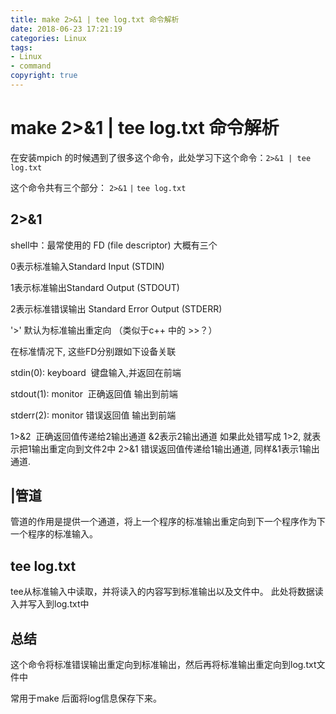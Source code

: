 ```yaml
---
title: make 2>&1 | tee log.txt 命令解析
date: 2018-06-23 17:21:19
categories: Linux
tags: 
- Linux
- command
copyright: true
---
```


# make 2>&1 | tee log.txt 命令解析

在安装mpich 的时候遇到了很多这个命令，此处学习下这个命令：`2>&1 | tee log.txt` 

<!--more-->

这个命令共有三个部分： `2>&1` `|`  `tee log.txt`

## 2>&1

shell中：最常使用的 FD (file descriptor) 大概有三个 

0表示标准输入Standard Input (STDIN)  

1表示标准输出Standard Output (STDOUT)  

 2表示标准错误输出 Standard Error Output (STDERR)  

'>' 默认为标准输出重定向 （类似于c++ 中的 >>？）

在标准情况下, 这些FD分别跟如下设备关联 

stdin(0): keyboard  键盘输入,并返回在前端   

stdout(1): monitor  正确返回值 输出到前端   

stderr(2): monitor 错误返回值 输出到前端  

1>&2  正确返回值传递给2输出通道 &2表示2输出通道   如果此处错写成 1>2, 就表示把1输出重定向到文件2中  2>&1 错误返回值传递给1输出通道, 同样&1表示1输出通道.  

## |管道

管道的作用是提供一个通道，将上一个程序的标准输出重定向到下一个程序作为下一个程序的标准输入。 

## tee log.txt

tee从标准输入中读取，并将读入的内容写到标准输出以及文件中。  此处将数据读入并写入到log.txt中

## 总结

这个命令将标准错误输出重定向到标准输出，然后再将标准输出重定向到log.txt文件中

常用于make 后面将log信息保存下来。
